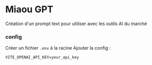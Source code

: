 # Miaou GPT

Création d'un prompt text pour utiliser avec les outils AI du marché 

### config

Créer un fichier `.env` à la racine
Ajouter la config :

```
VITE_OPENAI_API_KEY=your_api_key
```
